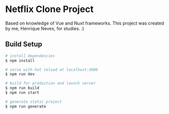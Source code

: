 # Netflix Clone Project 
Based on knowledge of Vue and Nuxt frameworks. This project was created by me, Henrique Neves, for studies. :)

## Build Setup

```bash
# install dependencies
$ npm install

# serve with hot reload at localhost:3000
$ npm run dev

# build for production and launch server
$ npm run build
$ npm run start

# generate static project
$ npm run generate
```
